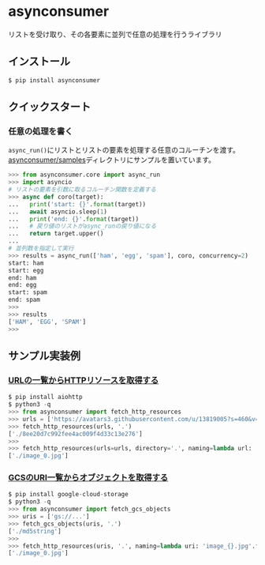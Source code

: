 # asynconsumer

リストを受け取り、その各要素に並列で任意の処理を行うライブラリ

## インストール

```sh
$ pip install asynconsumer
```

## クイックスタート

### 任意の処理を書く

`async_run()`にリストとリストの要素を処理する任意のコルーチンを渡す。
[asynconsumer/samples](./asynconsumer/samples)ディレクトリにサンプルを置いています。


```python
>>> from asynconsumer.core import async_run
>>> import asyncio
# リストの要素を引数に取るコルーチン関数を定義する
>>> async def coro(target):
...   print('start: {}'.format(target))
...   await asyncio.sleep(1)
...   print('end: {}'.format(target))
...   # 戻り値のリストがasync_runの戻り値になる
...   return target.upper()
...
# 並列数を指定して実行
>>> results = async_run(['ham', 'egg', 'spam'], coro, concurrency=2)
start: ham
start: egg
end: ham
end: egg
start: spam
end: spam
>>>
>>> results
['HAM', 'EGG', 'SPAM']
>>>
```

## サンプル実装例

### [URLの一覧からHTTPリソースを取得する](./asynconsumer/samples/http_downloader.py)

```python
$ pip install aiohttp
$ python3 -q
>>> from asynconsumer import fetch_http_resources
>>> urls = ['https://avatars3.githubusercontent.com/u/13819005?s=460&v=4']
>>> fetch_http_resources(urls, '.')
['./8ee20d7c992fee4ac009f4d33c13e276']
>>>
>>> fetch_http_resources(urls=urls, directory='.', naming=lambda url: 'image_{}.jpg'.format(urls.index(url)))
['./image_0.jpg']
```

### [GCSのURI一覧からオブジェクトを取得する](./asynconsumer/samples/gcs_downloader.py)

```python
$ pip install google-cloud-storage
$ python3 -q
>>> from asynconsumer import fetch_gcs_objects
>>> uris = ['gs://...']
>>> fetch_gcs_objects(uris, '.')
['./md5string']
>>>
>>> fetch_http_resources(uris, '.', naming=lambda uri: 'image_{}.jpg'.format(uris.index(uri)))
['./image_0.jpg']
```
